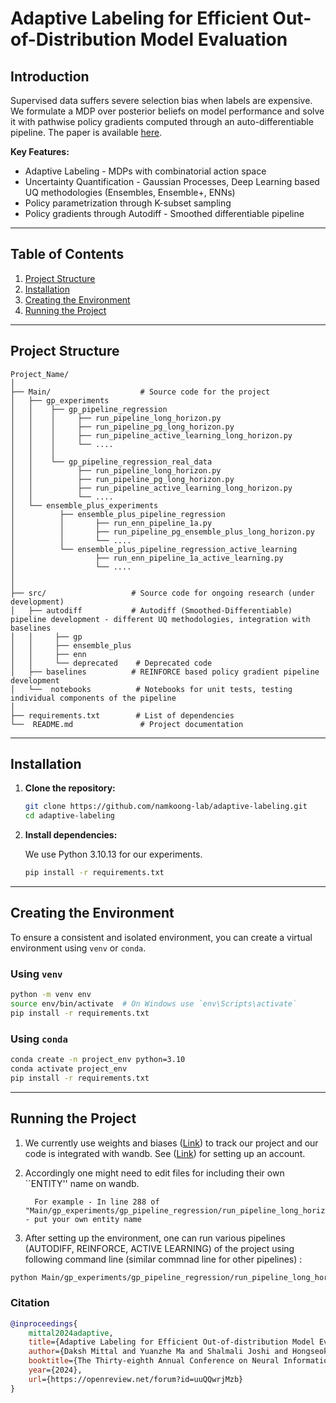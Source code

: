 # **Adaptive Labeling for Efficient Out-of-Distribution Model Evaluation**

## Introduction

Supervised data suffers severe selection bias when labels are expensive. We formulate a MDP over posterior beliefs on model performance and solve it with pathwise policy gradients computed through an auto-differentiable pipeline. The paper is available [here](https://openreview.net/pdf?id=uuQQwrjMzb).

**Key Features:**
- Adaptive Labeling - MDPs with combinatorial action space
- Uncertainty Quantification - Gaussian Processes, Deep Learning based UQ methodologies (Ensembles, Ensemble+, ENNs)
- Policy parametrization through K-subset sampling
- Policy gradients through Autodiff - Smoothed differentiable pipeline 

---

## Table of Contents

1. [Project Structure](#project-structure)
2. [Installation](#installation)
3. [Creating the Environment](#creating-the-environment)
4. [Running the Project](#running-the-project)

---

## Project Structure

```plaintext
Project_Name/
│
├── Main/                    # Source code for the project
│   ├── gp_experiments
│   │    ├── gp_pipeline_regression
│   │    │     ├── run_pipeline_long_horizon.py
│   │    │     ├── run_pipeline_pg_long_horizon.py
│   │    │     ├── run_pipeline_active_learning_long_horizon.py
│   │    │     └── .... 
│   │    │       
│   │    └── gp_pipeline_regression_real_data
│   │          ├── run_pipeline_long_horizon.py
│   │          ├── run_pipeline_pg_long_horizon.py
│   │          ├── run_pipeline_active_learning_long_horizon.py
│   │          └── .... 
│   └── ensemble_plus_experiments
│          ├── ensemble_plus_pipeline_regression
│          │       ├── run_enn_pipeline_1a.py
│          │       ├── run_pipeline_pg_ensemble_plus_long_horizon.py
│          │       └── ....
│          └── ensemble_plus_pipeline_regression_active_learning
│                  ├── run_enn_pipeline_1a_active_learning.py
│                  └── ....
│    
│
├── src/                   # Source code for ongoing research (under development)
│   ├── autodiff           # Autodiff (Smoothed-Differentiable) pipeline development - different UQ methodologies, integration with baselines
│   │     ├── gp
│   │     ├── ensemble_plus
│   │     ├── enn
│   │     └── deprecated    # Deprecated code
│   ├── baselines          # REINFORCE based policy gradient pipeline development
│   └──  notebooks          # Notebooks for unit tests, testing individual components of the pipeline
│
├── requirements.txt        # List of dependencies
└──  README.md               # Project documentation
```

---

## Installation

1. **Clone the repository:**

   ```bash
   git clone https://github.com/namkoong-lab/adaptive-labeling.git
   cd adaptive-labeling
   ```

2. **Install dependencies:**

   We use Python 3.10.13 for our experiments.

   ```bash
   pip install -r requirements.txt
   ```

---

## Creating the Environment

To ensure a consistent and isolated environment, you can create a virtual environment using `venv` or `conda`.

### Using `venv`

```bash
python -m venv env
source env/bin/activate  # On Windows use `env\Scripts\activate`
pip install -r requirements.txt
```

### Using `conda`

```bash
conda create -n project_env python=3.10
conda activate project_env
pip install -r requirements.txt
```

---

## Running the Project

1. We currently use weights and biases ([Link](https://wandb.ai/site/)) to track our project and our code is integrated with wandb. See ([Link](https://wandb.ai/site/)) for setting up an account.
2. Accordingly one might need to edit files for including their own ``ENTITY'' name on wandb.

         For example - In line 288 of "Main/gp_experiments/gp_pipeline_regression/run_pipeline_long_horizon.py" - put your own entity name
   
3. After setting up the environment, one can run various pipelines (AUTODIFF, REINFORCE, ACTIVE LEARNING) of the project using following command line (similar commnad line for other pipelines) :

```bash
python Main/gp_experiments/gp_pipeline_regression/run_pipeline_long_horizon.py --config_file_path Main/gp_experiments/gp_pipeline_regression/config_sweep_0.json --project_name gp_adaptive_sampling_final_run
```


### Citation

```bib
@inproceedings{
    mittal2024adaptive,
    title={Adaptive Labeling for Efficient Out-of-distribution Model Evaluation},
    author={Daksh Mittal and Yuanzhe Ma and Shalmali Joshi and Hongseok Namkoong},
    booktitle={The Thirty-eighth Annual Conference on Neural Information Processing Systems},
    year={2024},
    url={https://openreview.net/forum?id=uuQQwrjMzb}
}
```







